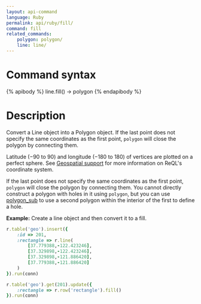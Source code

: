 ```yaml
---
layout: api-command
language: Ruby
permalink: api/ruby/fill/
command: fill
related_commands:
    polygon: polygon/
    line: line/
---
```

# Command syntax #

{% apibody %}
line.fill() &rarr; polygon
{% endapibody %}

# Description #

Convert a Line object into a Polygon object. If the last point does not specify the same coordinates as the first point, `polygon` will close the polygon by connecting them.

Latitude (&minus;90 to 90) and longitude (&minus;180 to 180) of vertices are plotted on a perfect sphere. See [Geospatial support](/docs/geo-support/) for more information on ReQL's coordinate system.

If the last point does not specify the same coordinates as the first point, `polygon` will close the polygon by connecting them. You cannot directly construct a polygon with holes in it using `polygon`, but you can use [polygon_sub](/api/ruby/polygon_sub) to use a second polygon within the interior of the first to define a hole.


__Example:__ Create a line object and then convert it to a fill.

```rb
r.table('geo').insert({
    :id => 201,
    :rectangle => r.line(
        [37.779388,-122.423246],
        [37.329898,-122.423246],
        [37.329898,-121.886420],
        [37.779388,-121.886420]
    )
}).run(conn)

r.table('geo').get(201).update({
    :rectangle => r.row('rectangle').fill()
}).run(conn)
```
